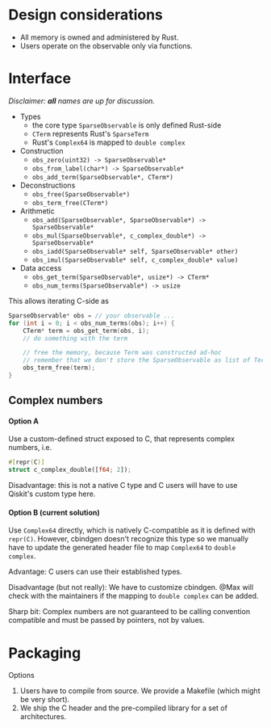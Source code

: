 # Design considerations

* All memory is owned and administered by Rust.
* Users operate on the observable only via functions.

# Interface

_Disclaimer: **all** names are up for discussion._

* Types
  * the core type ``SparseObservable`` is only defined Rust-side
  * ``CTerm`` represents Rust's ``SparseTerm``
  * Rust's ``Complex64`` is mapped to ``double complex`` 
* Construction
  * ``obs_zero(uint32) -> SparseObservable*``
  * ``obs_from_label(char*) -> SparseObservable*``
  * ``obs_add_term(SparseObservable*, CTerm*)``
* Deconstructions
  * ``obs_free(SparseObservable*)``
  * ``obs_term_free(CTerm*)`` 
* Arithmetic
  * ``obs_add(SparseObservable*, SparseObservable*) -> SparseObservable*``
  * ``obs_mul(SparseObservable*, c_complex_double*) -> SparseObservable*``
  * ``obs_iadd(SparseObservable* self, SparseObservable* other)``
  * ``obs_imul(SparseObservable* self, c_complex_double* value)``
* Data access
  * ``obs_get_term(SparseObservable*, usize*) -> CTerm*``
  * ``obs_num_terms(SparseObservable*) -> usize`` 

This allows iterating C-side as 
```c
SparseObservable* obs = // your observable ...
for (int i = 0; i < obs_num_terms(obs); i++) {
    CTerm* term = obs_get_term(obs, i);
    // do something with the term

    // free the memory, because Term was constructed ad-hoc
    // remember that we don't store the SparseObservable as list of Terms!
    obs_term_free(term);  
}
```
 
## Complex numbers

#### Option A

Use a custom-defined struct exposed to C, that represents complex numbers, i.e.
```rust
#[repr(C)]
struct c_complex_double([f64; 2]);
```

Disadvantage: this is not a native C type and C users will have to use Qiskit's custom type here.

#### Option B (current solution)

Use ``Complex64`` directly, which is natively C-compatible as it is defined with ``repr(C)``. However, cbindgen doesn't recognize this type 
so we manually have to update the generated header file to map ``Complex64`` to ``double complex``.

Advantage: C users can use their established types.

Disadvantage (but not really): We have to customize cbindgen. @Max will check with the maintainers if the mapping to ``double complex`` can be added.

Sharp bit: Complex numbers are not guaranteed to be calling convention compatible and must be passed by pointers, not by values.

# Packaging

Options
1. Users have to compile from source. We provide a Makefile (which might be very short).
2. We ship the C header and the pre-compiled library for a set of architectures.
